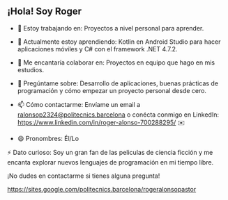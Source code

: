 ## ¡Hola! Soy Roger
- 🔭 Estoy trabajando en: Proyectos a nivel personal para aprender.

- 🌱 Actualmente estoy aprendiendo: Kotlin en Android Studio para hacer aplicaciones móviles y C# con el framework .NET 4.7.2.

- 👯 Me encantaría colaborar en: Proyectos en equipo que hago en mis estudios.

- 💬 Pregúntame sobre: Desarrollo de aplicaciones, buenas prácticas de programación y cómo empezar un proyecto personal desde cero.

- 📫 Cómo contactarme: Envíame un email a ralonsop2324@politecnics.barcelona o conécta conmigo en LinkedIn: https://www.linkedin.com/in/roger-alonso-700288295/ ✉️

- 😄 Pronombres: Él/Lo

⚡ Dato curioso: Soy un gran fan de las peliculas de ciencia ficción y me encanta explorar nuevos lenguajes de programación en mi tiempo libre.

¡No dudes en contactarme si tienes alguna pregunta!

https://sites.google.com/politecnics.barcelona/rogeralonsopastor
